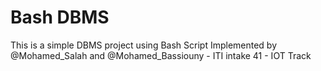 # Bash DBMS

This is a simple DBMS project using Bash Script
Implemented by @Mohamed_Salah and @Mohamed_Bassiouny - ITI intake 41 - IOT Track
